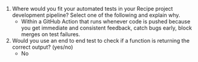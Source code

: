 1) Where would you fit your automated tests in your Recipe project development pipeline? Select one of the following and explain why.
    - Within a GitHub Action that runs whenever code is pushed because you get immediate and consistent feedback, catch bugs early, block merges on test failures.
2) Would you use an end to end test to check if a function is returning the correct output? (yes/no)
    - No




